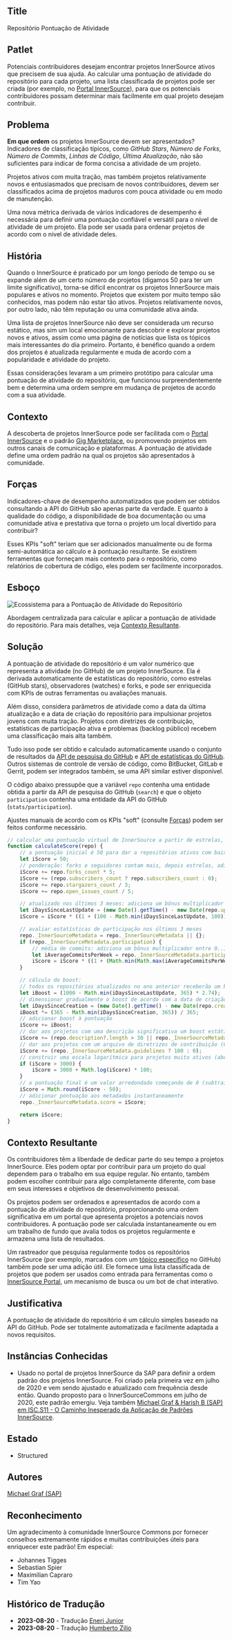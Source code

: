 ## Title

Repositório  Pontuação de Atividade

## Patlet

Potenciais contribuidores desejam encontrar projetos InnerSource ativos que precisem de sua ajuda. Ao calcular uma pontuação de atividade do repositório para cada projeto, uma lista classificada de projetos pode ser criada (por exemplo, no [Portal InnerSource](innersource-portal.md)), para que os potenciais contribuidores possam determinar mais facilmente em qual projeto desejam contribuir.

## Problema

**Em que ordem** os projetos InnerSource devem ser apresentados? Indicadores de classificação típicos, como *GitHub Stars*, *Número de Forks*, *Número de Commits*, *Linhas de Código*, *Última Atualização*, não são suficientes para indicar de forma concisa a atividade de um projeto.

Projetos ativos com muita tração, mas também projetos relativamente novos e entusiasmados que precisam de novos contribuidores, devem ser classificados acima de projetos maduros com pouca atividade ou em modo de manutenção.

Uma nova métrica derivada de vários indicadores de desempenho é necessária para definir uma pontuação confiável e versátil para o nível de atividade de um projeto.
Ela pode ser usada para ordenar projetos de acordo com o nível de atividade deles.

## História

Quando o InnerSource é praticado por um longo período de tempo ou se expande além de um certo número de projetos (digamos 50 para ter um limite significativo), torna-se difícil encontrar os projetos InnerSource mais populares e ativos no momento. Projetos que existem por muito tempo são conhecidos, mas podem não estar tão ativos. Projetos relativamente novos, por outro lado, não têm reputação ou uma comunidade ativa ainda.

Uma lista de projetos InnerSource não deve ser considerada um recurso estático, mas sim um local emocionante para descobrir e explorar projetos novos e ativos, assim como uma página de notícias que lista os tópicos mais interessantes do dia primeiro. Portanto, é benéfico quando a ordem dos projetos é atualizada regularmente e muda de acordo com a popularidade e atividade do projeto.

Essas considerações levaram a um primeiro protótipo para calcular uma pontuação de atividade do repositório, que funcionou surpreendentemente bem e determina uma ordem sempre em mudança de projetos de acordo com a sua atividade.

## Contexto

A descoberta de projetos InnerSource pode ser facilitada com o [Portal InnerSource](innersource-portal.md) e o padrão [Gig Marketplace](gig-marketplace.md), ou promovendo projetos em outros canais de comunicação e plataformas. A pontuação de atividade define uma ordem padrão na qual os projetos são apresentados à comunidade.

## Forças

Indicadores-chave de desempenho automatizados que podem ser obtidos consultando a API do GitHub são apenas parte da verdade. E quanto à qualidade do código, a disponibilidade de boa documentação ou uma comunidade ativa e prestativa que torna o projeto um local divertido para contribuir?

Esses KPIs "soft" teriam que ser adicionados manualmente ou de forma semi-automática ao cálculo e à pontuação resultante. Se existirem ferramentas que forneçam mais contexto para o repositório, como relatórios de cobertura de código, eles podem ser facilmente incorporados.

## Esboço

![Ecossistema para a Pontuação de Atividade do Repositório](../../../assets/img/repository_activity_score.png)

Abordagem centralizada para calcular e aplicar a pontuação de atividade do repositório. Para mais detalhes, veja [Contexto Resultante](#contexto-resultante).

## Solução

A pontuação de atividade do repositório é um valor numérico que representa a atividade (no GitHub) de um projeto InnerSource. Ela é derivada automaticamente de estatísticas do repositório, como estrelas (GitHub stars), observadores (watches) e forks, e pode ser enriquecida com KPIs de outras ferramentas ou avaliações manuais.

Além disso, considera parâmetros de atividade como a data da última atualização e a data de criação do repositório para impulsionar projetos jovens com muita tração. Projetos com diretrizes de contribuição, estatísticas de participação ativa e problemas (backlog público) recebem uma classificação mais alta também.

Tudo isso pode ser obtido e calculado automaticamente usando o conjunto de resultados da [API de pesquisa do GitHub](https://docs.github.com/en/rest/search#search-repositories) e [API de estatísticas do GitHub](https://docs.github.com/en/rest/metrics/statistics). Outros sistemas de controle de versão de código, como BitBucket, GitLab e Gerrit, podem ser integrados também, se uma API similar estiver disponível.

O código abaixo pressupõe que a variável `repo` contenha uma entidade obtida a partir da API de pesquisa do GitHub (`search`) e que o objeto `participation` contenha uma entidade da API do GitHub (`stats/participation`).

<!-- markdownlint-disable-next-line link-fragments -->
Ajustes manuais de acordo com os KPIs "soft" (consulte [Forças](#forcas)) podem ser feitos conforme necessário.

``` javascript
// calcular uma pontuação virtual de InnerSource a partir de estrelas, seguidores, commits e issues
function calculateScore(repo) {
    // a pontuação inicial é 50 para dar a repositórios ativos com baixos KPIs do GitHub (forks, seguidores, estrelas) um ponto de partida melhor
    let iScore = 50;
    // ponderação: forks e seguidores contam mais, depois estrelas, adiciona um pouco de pontuação para issues abertas também
    iScore += repo.forks_count * 5;
    iScore += (repo.subscribers_count ? repo.subscribers_count : 0);
    iScore += repo.stargazers_count / 3;
    iScore += repo.open_issues_count / 5;

    // atualizado nos últimos 3 meses: adiciona um bônus multiplicador entre 0..1 à pontuação geral (1 = atualizado hoje, 0 = atualizado há mais de 100 dias)
    let iDaysSinceLastUpdate = (new Date().getTime() - new Date(repo.updated_at).getTime()) / 1000 / 86400;
    iScore = iScore * ((1 + (100 - Math.min(iDaysSinceLastUpdate, 100))) / 100);

    // avaliar estatísticas de participação nos últimos 3 meses
    repo._InnerSourceMetadata = repo._InnerSourceMetadata || {};
    if (repo._InnerSourceMetadata.participation) {
        // média de commits: adiciona um bônus multiplicador entre 0..1 à pontuação geral (1 = >10 commits por semana, 0 = menos de 3 commits por semana)
        let iAverageCommitsPerWeek = repo._InnerSourceMetadata.participation.slice(-13).reduce((a, b) => a + b) / 13;
        iScore = iScore * ((1 + (Math.min(Math.max(iAverageCommitsPerWeek - 3, 0), 7))) / 7);
    }

    // cálculo do boost:
    // todos os repositórios atualizados no ano anterior receberão um boost de até 1000 diminuindo com os dias desde a última atualização
    let iBoost = (1000 - Math.min(iDaysSinceLastUpdate, 365) * 2.74);
    // dimensionar gradualmente o boost de acordo com a data de criação do repositório para misturar com estatísticas de engajamento "reais"
    let iDaysSinceCreation = (new Date().getTime() - new Date(repo.created_at).getTime()) / 1000 / 86400;
    iBoost *= (365 - Math.min(iDaysSinceCreation, 365)) / 365;
    // adicionar boost à pontuação
    iScore += iBoost;
    // dar aos projetos com uma descrição significativa um boost estático de 50
    iScore += (repo.description?.length > 30 || repo._InnerSourceMetadata.motivation?.length > 30 ? 50 : 0);
    // dar aos projetos com um arquivo de diretrizes de contribuição (CONTRIBUTING.md) um boost estático de 100
    iScore += (repo._InnerSourceMetadata.guidelines ? 100 : 0);
    // construir uma escala logarítmica para projetos muito ativos (aberta, mas estabilizando em torno de 5000)
    if (iScore > 3000) {
        iScore = 3000 + Math.log(iScore) * 100;
    }
    // a pontuação final é um valor arredondado começando de 0 (subtraindo o valor inicial)
    iScore = Math.round(iScore - 50);
    // adicionar pontuação aos metadados instantaneamente
    repo._InnerSourceMetadata.score = iScore;

    return iScore;
}
```

## Contexto Resultante

Os contribuidores têm a liberdade de dedicar parte do seu tempo a projetos InnerSource. Eles podem optar por contribuir para um projeto do qual dependem para o trabalho em sua equipe regular. No entanto, também podem escolher contribuir para algo completamente diferente, com base em seus interesses e objetivos de desenvolvimento pessoal.

Os projetos podem ser ordenados e apresentados de acordo com a pontuação de atividade do repositório, proporcionando uma ordem significativa em um portal que apresenta projetos a potenciais novos contribuidores. A pontuação pode ser calculada instantaneamente ou em um trabalho de fundo que avalia todos os projetos regularmente e armazena uma lista de resultados.

Um rastreador que pesquisa regularmente todos os repositórios InnerSource (por exemplo, marcados com um [tópico específico](https://github.com/topics) no GitHub) também pode ser uma adição útil. Ele fornece uma lista classificada de projetos que podem ser usados como entrada para ferramentas como o [InnerSource Portal](innersource-portal.md), um mecanismo de busca ou um bot de chat interativo.

## Justificativa

A pontuação de atividade do repositório é um cálculo simples baseado na API do GitHub. Pode ser totalmente automatizada e facilmente adaptada a novos requisitos.

## Instâncias Conhecidas

* Usado no portal de projetos InnerSource da SAP para definir a ordem padrão dos projetos InnerSource. Foi criado pela primeira vez em julho de 2020 e vem sendo ajustado e atualizado com frequência desde então. Quando proposto para o InnerSourceCommons em julho de 2020, este padrão emergiu. Veja também [Michael Graf & Harish B (SAP) em ISC.S11 - O Caminho Inesperado da Aplicação de Padrões InnerSource](https://www.youtube.com/watch?v=6r9QOw9dcQo&list=PLCH-i0B0otNQZQt_QzGR9Il_kE4C6cQRy&index=6).

## Estado

* Structured

## Autores

[Michael Graf (SAP)](mailto:mi.graf@sap.com)

## Reconhecimento

Um agradecimento à comunidade InnerSource Commons por fornecer conselhos extremamente rápidos e muitas contribuições úteis para enriquecer este padrão! Em especial:

* Johannes Tigges
* Sebastian Spier
* Maximilian Capraro
* Tim Yao

## Histórico de Tradução

- **2023-08-20** - Tradução [Eneri Junior](https://github.com/jrcosta)
- **2023-08-20** - Tradução [Humberto Zilio](https://github.com/zilio)
